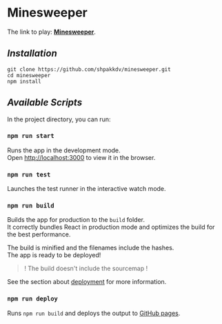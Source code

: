 # **Minesweeper**

The link to play: [**Minesweeper**](https://shpakkdv.github.io/minesweeper/).

## *Installation*

`git clone https://github.com/shpakkdv/minesweeper.git`<br />
`cd minesweeper`<br />
`npm install`

## *Available Scripts*

In the project directory, you can run:

### `npm run start`

Runs the app in the development mode.<br />
Open [http://localhost:3000](http://localhost:3000) to view it in the browser.

### `npm run test`

Launches the test runner in the interactive watch mode.

### `npm run build`

Builds the app for production to the `build` folder.<br />
It correctly bundles React in production mode and optimizes the build for the best performance.

The build is minified and the filenames include the hashes.<br />
The app is ready to be deployed!

> ! The build doesn't include the sourcemap !

See the section about [deployment](https://facebook.github.io/create-react-app/docs/deployment) for more information.

### `npm run deploy`

Runs `npm run build` and deploys the output to [GitHub pages](https://shpakkdv.github.io/minesweeper/).
